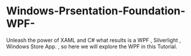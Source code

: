 # Windows-Prsentation-Foundation-WPF-
Unleash the power of XAML and C# what results is a WPF , Silverlight , Windows Store App. , so here we will explore the WPF in this Tutorial. 
